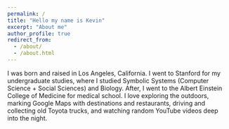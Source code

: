 ```yaml
---
permalink: /
title: "Hello my name is Kevin"
excerpt: "About me"
author_profile: true
redirect_from: 
  - /about/
  - /about.html
---
```


I was born and raised in Los Angeles, California. I went to Stanford for my undergraduate studies, where I studied Symbolic Systems (Computer Science + Social Sciences) and Biology. After, I went to the Albert Einstein College of Medicine for medical school. I love exploring the outdoors, marking Google Maps with destinations and restaurants, driving and collecting old Toyota trucks, and watching random YouTube videos deep into the night. 

